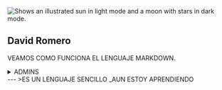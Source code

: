 <picture>
  <source media="(prefers-color-scheme: dark)" srcset="https://user-images.githubusercontent.com/25423296/163456776-7f95b81a-f1ed-45f7-b7ab-8fa810d529fa.png">
  <source media="(prefers-color-scheme: light)" srcset="https://user-images.githubusercontent.com/25423296/163456779-a8556205-d0a5-45e2-ac17-42d089e3c3f8.png">
  <img alt="Shows an illustrated sun in light mode and a moon with stars in dark mode." src="https://user-images.githubusercontent.com/25423296/163456779-a8556205-d0a5-45e2-ac17-42d089e3c3f8.png">
</picture>

## David Romero

VEAMOS COMO FUNCIONA EL LENGUAJE MARKDOWN.

<details>
  <summary> ADMINS </summary>
| Rank | ADMIN         |
|-----:|---------------|
|     1|   DAVID       |
|     2|   ALEJANDRO   |
|     3|   ROMERO      |
</details>
---
>ES UN LENGUAJE SENCILLO
_AUN ESTOY APRENDIENDO

<!--ESTO ES UN COMENTARIO-->
